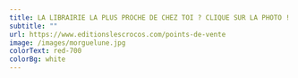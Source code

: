 ```yaml
---
title: LA LIBRAIRIE LA PLUS PROCHE DE CHEZ TOI ? CLIQUE SUR LA PHOTO !
subtitle: ""
url: https://www.editionslescrocos.com/points-de-vente
image: /images/morguelune.jpg
colorText: red-700
colorBg: white
---
```

